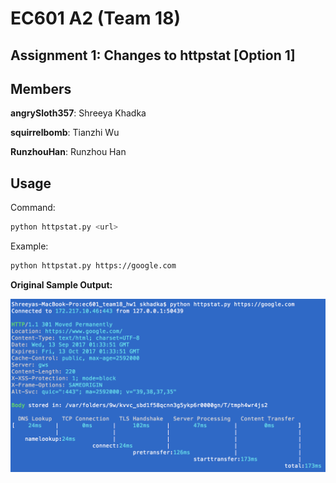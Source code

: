 # EC601 A2 (Team 18)

## Assignment 1: Changes to httpstat [Option 1]

## Members
**angrySloth357**: Shreeya Khadka  
 
**squirrelbomb**: Tianzhi Wu  

**RunzhouHan**: Runzhou Han

## Usage

Command:
```bash
python httpstat.py <url>
```

Example:
```bash
python httpstat.py https://google.com
```

**Original Sample Output:**

![screenshot](day0.png)


